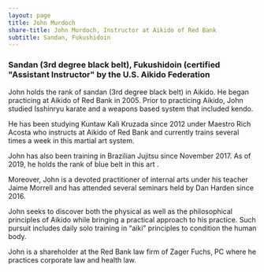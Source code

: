 ```yaml
---
layout: page
title: John Murdoch
share-title: John Murdoch, Instructor at Aikido of Red Bank
subtitle: Sandan, Fukushidoin
---
```


### Sandan (3rd degree black belt), Fukushidoin (certified "Assistant Instructor" by the U.S. Aikido Federation

John holds the rank of sandan (3rd degree black belt) in Aikido. He began practicing at Aikido of Red Bank in 2005. Prior to practicing Aikido, John studied Isshinryu karate and a weapons based system that included kendo.

He has been studying Kuntaw Kali Kruzada since 2012 under Maestro Rich Acosta who instructs at Aikido of Red Bank and currently trains several times a week in this martial art system.

John has also been training in Brazilian Jujitsu since November 2017. As of 2019, he holds the rank of blue belt in this art .

Moreover, John is a devoted practitioner of internal arts under his teacher Jaime Morrell and has attended several seminars held by Dan Harden since 2016.

John seeks to discover both the physical as well as the philosophical principles of Aikido while bringing a practical approach to his practice. Such pursuit includes daily solo training in “aiki” principles to condition the human body.

John is a shareholder at the Red Bank law firm of Zager Fuchs, PC where he practices corporate law and health law. 
